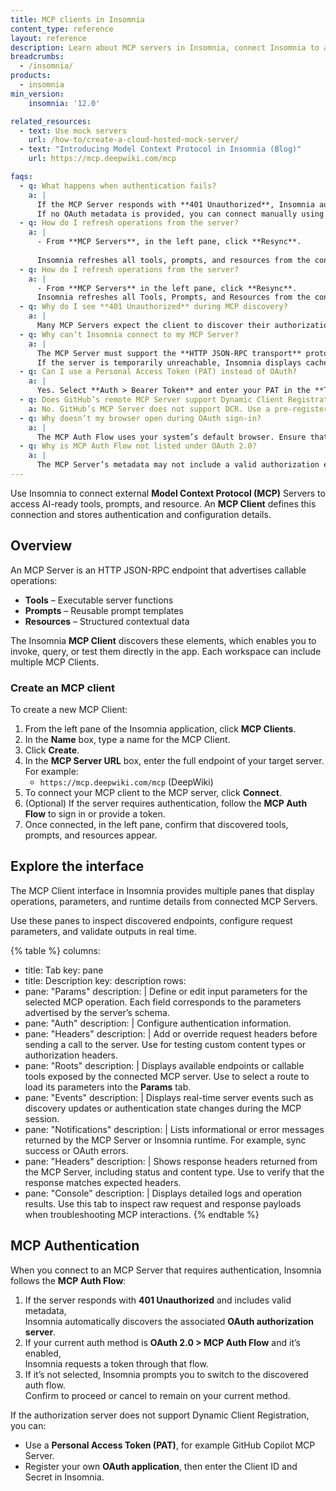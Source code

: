 ```yaml
---
title: MCP clients in Insomnia
content_type: reference
layout: reference
description: Learn about MCP servers in Insomnia, connect Insomnia to an MCP Server, and discover available tools, prompts, and resources.
breadcrumbs:
  - /insomnia/
products:
  - insomnia
min_version:
    insomnia: '12.0'  

related_resources:
  - text: Use mock servers
    url: /how-to/create-a-cloud-hosted-mock-server/
  - text: "Introducing Model Context Protocol in Insomnia (Blog)"
    url: https://mcp.deepwiki.com/mcp  

faqs:
  - q: What happens when authentication fails?
    a: |
      If the MCP Server responds with **401 Unauthorized**, Insomnia automatically looks for OAuth metadata and applies the **MCP Auth Flow**.  
      If no OAuth metadata is provided, you can connect manually using a **Personal Access Token (PAT)** or a registered OAuth application.
  - q: How do I refresh operations from the server?
    a: |
      - From **MCP Servers**, in the left pane, click **Resync**.  
      
      Insomnia refreshes all tools, prompts, and resources from the connected MCP Server.
  - q: How do I refresh operations from the server?
    a: |
      - From **MCP Servers** in the left pane, click **Resync**.  
      Insomnia refreshes all Tools, Prompts, and Resources from the connected MCP Server.
  - q: Why do I see **401 Unauthorized** during MCP discovery?
    a: |
      Many MCP Servers expect the client to discover their authorization server first. A typical pattern is: client contacts the server > server returns **401** with metadata > client follows metadata to obtain OAuth endpoints. Some MCP Servers do not support Dynamic Client Registration (DCR); in this case, use a pre-registered client or PAT instead.
  - q: Why can’t Insomnia connect to my MCP Server?
    a: |
      The MCP Server must support the **HTTP JSON-RPC transport** protocol. If a connection fails or no resources are discovered, confirm that your server exposes a valid MCP endpoint and is online.
      If the server is temporarily unreachable, Insomnia displays cached resources until the next successful sync. 
  - q: Can I use a Personal Access Token (PAT) instead of OAuth?
    a: |
      Yes. Select **Auth > Bearer Token** and enter your PAT in the **Token** field.
  - q: Does GitHub’s remote MCP Server support Dynamic Client Registration?
    a: No. GitHub’s MCP Server does not support DCR. Use a pre-registered client or PAT instead.
  - q: Why doesn’t my browser open during OAuth sign-in?
    a: |
      The MCP Auth Flow uses your system’s default browser. Ensure that Insomnia can open URLs using your system browser. The MCP Auth Flow only supports browser-based OAuth.
  - q: Why is MCP Auth Flow not listed under OAuth 2.0?
    a: |
      The MCP Server’s metadata may not include a valid authorization endpoint. Use a **Personal Access Token (PAT)** or **Basic Auth** instead.     
---
```

Use Insomnia to connect external **Model Context Protocol (MCP)** Servers to access AI-ready tools, prompts, and resource. An **MCP Client** defines this connection and stores authentication and configuration details.

## Overview

An MCP Server is an HTTP JSON-RPC endpoint that advertises callable operations:
- **Tools** – Executable server functions  
- **Prompts** – Reusable prompt templates  
- **Resources** – Structured contextual data 

The Insomnia **MCP Client** discovers these elements, which enables you to invoke, query, or test them directly in the app. Each workspace can include multiple MCP Clients.

### Create an MCP client
To create a new MCP Client:
1. From the left pane of the Insomnia application, click **MCP Clients**.
1. In the **Name** box, type a name for the MCP Client.
1. Click **Create**.
1. In the **MCP Server URL** box, enter the full endpoint of your target server. For example:  
   - `https://mcp.deepwiki.com/mcp` (DeepWiki)  
1. To connect your MCP client to the MCP server, click **Connect**.
1. (Optional) If the server requires authentication, follow the **MCP Auth Flow** to sign in or provide a token.  
1. Once connected, in the left pane, confirm that discovered tools, prompts, and resources appear.


## Explore the interface

The MCP Client interface in Insomnia provides multiple panes that display operations, parameters, and runtime details from connected MCP Servers.

Use these panes to inspect discovered endpoints, configure request parameters, and validate outputs in real time.

<!-- vale off -->
{% table %}
columns:
  - title: Tab
    key: pane
  - title: Description
    key: description
rows:
  - pane: "Params"
    description: |
      Define or edit input parameters for the selected MCP operation. Each field corresponds to the parameters advertised by the server’s schema.
  - pane: "Auth"
    description: |
      Configure authentication information.
  - pane: "Headers"
    description: |
      Add or override request headers before sending a call to the server. Use for testing custom content types or authorization headers.
  - pane: "Roots"
    description: |
      Displays available endpoints or callable tools exposed by the connected MCP server. Use to select a route to load its parameters into the **Params** tab.
  - pane: "Events"
    description: |
      Displays real-time server events such as discovery updates or authentication state changes during the MCP session.
  - pane: "Notifications"
    description: |
      Lists informational or error messages returned by the MCP Server or Insomnia runtime. For example, sync success or OAuth errors.
  - pane: "Headers"
    description: |
      Shows response headers returned from the MCP Server, including status and content type. Use to verify that the response matches expected headers.
  - pane: "Console"
    description: |
      Displays detailed logs and operation results. Use this tab to inspect raw request and response payloads when troubleshooting MCP interactions.
{% endtable %}
<!-- vale on -->


## MCP Authentication

When you connect to an MCP Server that requires authentication, Insomnia follows the **MCP Auth Flow**:

1. If the server responds with **401 Unauthorized** and includes valid metadata,  
   Insomnia automatically discovers the associated **OAuth authorization server**.
2. If your current auth method is **OAuth 2.0 > MCP Auth Flow** and it’s enabled,  
   Insomnia requests a token through that flow.
3. If it’s not selected, Insomnia prompts you to switch to the discovered auth flow.  
   Confirm to proceed or cancel to remain on your current method.

If the authorization server does not support Dynamic Client Registration, you can:
- Use a **Personal Access Token (PAT)**, for example GitHub Copilot MCP Server.  
- Register your own **OAuth application**, then enter the Client ID and Secret in Insomnia.


